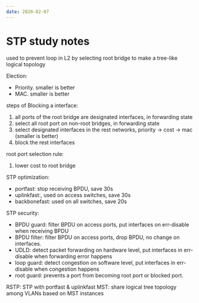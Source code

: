 ```yaml
---
date: 2020-02-07
---
```

# STP study notes

used to prevent loop in L2 by selecting root bridge to make a tree-like logical topology 

Election:
* Priority. smaller is better
* MAC. smaller is better

steps of Blocking a interface:
1. all ports of the root bridge are designated interfaces, in forwarding state
2. select all root port on non-root bridges, in forwarding state
3. select designated interfaces in the rest networks, priority -> cost -> mac (smaller is better)
4. block the rest interfaces

root port selection rule:
1. lower cost to root bridge



STP optimization:
* portfast: stop receiving BPDU, save 30s
* uplinkfast:, used on access switches, save 30s
* backbonefast: used on all switches, save 20s

STP security:
* BPDU guard: filter BPDU on access ports, put interfaces on err-disable when receiving BPDU
* BPDU filter: filter BPDU on access ports, drop BPDU, no change on interfaces.
* UDLD: detect packet forwarding on hardware level, put interfaces in err-disable when forwarding error happens
* loop guard: detect congestion on software level, put interfaces in err-disable when congestion happens
* root guard: prevents a port from becoming root port or blocked port.


RSTP: STP with portfast & uplinkfast
MST: share logical tree topology among VLANs based on MST instances
